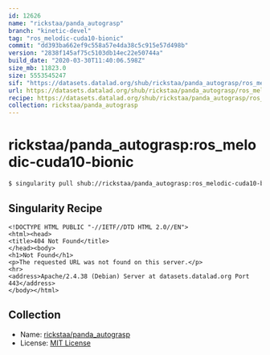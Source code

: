 ```yaml
---
id: 12626
name: "rickstaa/panda_autograsp"
branch: "kinetic-devel"
tag: "ros_melodic-cuda10-bionic"
commit: "dd393ba662ef9c558a57e4da38c5c915e57d498b"
version: "2838f145af75c5103db14ec22e50744a"
build_date: "2020-03-30T11:40:06.598Z"
size_mb: 11823.0
size: 5553545247
sif: "https://datasets.datalad.org/shub/rickstaa/panda_autograsp/ros_melodic-cuda10-bionic/2020-03-30-dd393ba6-2838f145/2838f145af75c5103db14ec22e50744a.sif"
url: https://datasets.datalad.org/shub/rickstaa/panda_autograsp/ros_melodic-cuda10-bionic/2020-03-30-dd393ba6-2838f145/
recipe: https://datasets.datalad.org/shub/rickstaa/panda_autograsp/ros_melodic-cuda10-bionic/2020-03-30-dd393ba6-2838f145/Singularity
collection: rickstaa/panda_autograsp
---
```


# rickstaa/panda_autograsp:ros_melodic-cuda10-bionic

```bash
$ singularity pull shub://rickstaa/panda_autograsp:ros_melodic-cuda10-bionic
```

## Singularity Recipe

```singularity
<!DOCTYPE HTML PUBLIC "-//IETF//DTD HTML 2.0//EN">
<html><head>
<title>404 Not Found</title>
</head><body>
<h1>Not Found</h1>
<p>The requested URL was not found on this server.</p>
<hr>
<address>Apache/2.4.38 (Debian) Server at datasets.datalad.org Port 443</address>
</body></html>
```

## Collection

 - Name: [rickstaa/panda_autograsp](https://github.com/rickstaa/panda_autograsp)
 - License: [MIT License](https://api.github.com/licenses/mit)

